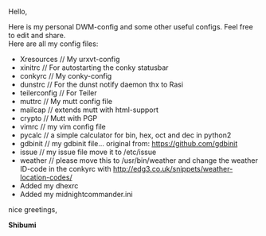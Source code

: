 Hello,

Here is my personal DWM-config and some other useful configs. Feel free to edit and share.  
Here are all my config files:
  
* Xresources // My urxvt-config
* xinitrc // For autostarting the conky statusbar
* conkyrc // My conky-config
* dunstrc // For the dunst notify daemon thx to Rasi
* teilerconfig // For Teiler 
* muttrc // My mutt config file
* mailcap // extends mutt with html-support
* crypto // Mutt with PGP
* vimrc // my vim config file
* pycalc // a simple calculator for bin, hex, oct and dec in python2
* gdbinit // my gdbinit file... original from: https://github.com/gdbinit
* issue // my issue file move it to /etc/issue
* weather // please move this to /usr/bin/weather and change the weather ID-code in
  the conkyrc with http://edg3.co.uk/snippets/weather-location-codes/
* Added my dhexrc
* Added my midnightcommander.ini

nice greetings,

**Shibumi**
